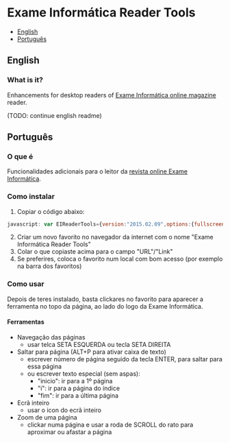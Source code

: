 # Exame Informática Reader Tools

- [English](#english)
- [Português](#português)

## English
### What is it?
Enhancements for desktop readers of [Exame Informática online magazine](http://exameinformatica.assineja.pt/) reader.

(TODO: continue english readme)

## Português
### O que é
Funcionalidades adicionais para o leitor da [revista online Exame Informática](http://exameinformatica.assineja.pt/).

### Como instalar

  1. Copiar o código abaixo:
  
  ```javascript
  javascript: var EIReaderTools={version:"2015.02.09",options:{fullscreen:{icon:{on:"iVBORw0KGgoAAAANSUhEUgAAACAAAAAgBAMAAACBVGfHAAAAGXRFWHRTb2Z0d2FyZQBBZG9iZSBJbWFnZVJlYWR5ccllPAAAABVQTFRFAAAAAAAAAAAAAAAAAAAAAAAAAAAAEgEApAAAAAZ0Uk5TAA+fz9/vpTOW9gAAAJNJREFUKM/NkkEKwyAUBSeeQOoFDAX3duERcoQcQJN3/yN08RVLUui2fyE4Ph/IyPLiY56eoDj3TpmiOkFSI2lEPE6qtgSA3A+TtBaA9pAq4KRTANr77SQZUO93E1j9sg9wegDCTGQAygTN80fz+3FsAxx8T1w7nHQY2CySpJgAqpMq3QVANA3mwo/6eld5k339Dm89PDdxiEGVaQAAAABJRU5ErkJggg==",off:"iVBORw0KGgoAAAANSUhEUgAAACAAAAAgCAYAAABzenr0AAAAGXRFWHRTb2Z0d2FyZQBBZG9iZSBJbWFnZVJlYWR5ccllPAAAAI1JREFUeNrsV0EOwCAI6w/8/6lP8gk8ZTuPLUoirltCEy8mpY0iIAAcg0WsgxONreIRE4+bhnzYr05AkgO2wQQHV3wxwAmBieJe6xY8w0Q0BlcDZHOngXqA1zPziE68BTjNmWDGM4qKexNEoVAoJPVzWSGSlmJpM3q1HcsHEvlI9omhtL5m9TWT5cApwAD/IigEZttSgAAAAABJRU5ErkJggg=="}},savedFunctions:{ResizeViewer:{orig:ResizeViewer,mod:function(){var e=Math.max(400,document.documentElement.clientHeight),i=Math.round(pw*e/ph);ResizeMenu(),zoom&&(i=Math.max(1e3,Math.min(1502,document.documentElement.clientWidth)),$("#bvdPage div.pages").width(i).height(e).children(".panviewport").width(i).height(e)),zoom||null!=crop||RszImgs(i,e)}},CancelZoom:{orig:CancelZoom,mod:function(){var e=$(this).find("img");$("#bvdMenu").show(),e.css("transform",""),EIReaderTools.options.savedFunctions.CancelZoom.orig()}}}},initPagination:function(){var e=$("<div>",{id:"eirt-pag-cont"}).css({display:"inline-block",color:"#000",position:"relative",padding:"0 2px","border-left":"1px solid hsl(0, 0%, 70%)","border-right":"1px solid hsl(0, 0%, 70%)"}).insertAfter($("#eirt-state")),i=function(e){if(e.stopPropagation(),e.preventDefault(),"click"!==e.type){var i=e.keyCode?e.keyCode:e.which;if(13!==i||"keyup"!==e.type)return!1}var t=$(this),o=t;t.siblings("#eirt-pag-input").length>0&&(o=t.siblings("#eirt-pag-input"));var n=o.val(),r=$("#bvdMenuImg img[onclick]");o.val("");var a={i:2,inicio:0,fim:r.length-1};if(null!=a[n])return void $(r[a[n]]).click();var s=parseInt(n);if(null!=s&&0/0!==s){var l=Math.max(Math.min(s,r.length),0);$(r[l]).click()}},t=function(e){80==e.which&&e.altKey&&$("#eirt-pag-input").focus()};$("<input>",{id:"eirt-pag-input",type:"text",placeholder:"Página"}).css({width:"40px",height:"14px",margin:"0px 3px 0 5px"}).appendTo(e),$(document).on("keyup.eirt",t).on("keyup.eirt","#eirt-pag-input",i).on("click.eirt","#eirt-pag-acc",i)},initNavigation:function(){$(document).on("keyup.eirt",function(e){var i=$("#bvdMenuImg img[onclick]"),t=$(".page.fleft"),o=$(".page.fright");if(39===e.which){0===o.length&&(o=$(".page:visible"));var n=o.attr("src"),r=+n.split("/")[3].replace("f","");r<i.length-1&&$(".crn.topright").click()}else if(37===e.which){0===t.length&&(t=$(".page:visible"));var n=t.attr("src"),r=+n.split("/")[3].replace("f","");r>1&&$(".crn.topleft").click()}})},initZoom:function(){var e=function(e,i,t){return Math.max(Math.min(e,t),i)};$(document).on("mousewheel.eirt",".panviewport",function(i){var t=$(this).find("img:visible"),o=-i.originalEvent.deltaY,n=t.data("scale")||1,r=e(o/1e3+n,.1,1),a="scale("+r+")".replace("@par",r);t.data("scale",r).css({transform:a}),i.preventDefault()})},initFullscreen:function(){{var e=EIReaderTools.options.fullscreen.icon,i=function(){var i=$(this),t=!i.data("mode"),o='url("data:image/png;base64,'+e.off+'")',n="50%",r="-219%",a="6px",s="orig",l=$("#zahirad192");$("#bvdPage").removeAttr("style"),t&&($("#bvdPage").css({position:"absolute",top:"0",right:"0",left:"0",bottom:"0",margin:"0","z-index":"1000","background-color":"#F5F5F5"}),s="mod",o='url("data:image/png;base64,'+e.on+'")',l=$("body"),fsPosition="absolute",a="0",n="0",r="0%");var c=$("#eirt-container").css({left:n,top:a}).attr("style");$("#eirt-container").attr("style",c+";transform: translateX("+r+");"),i.css("background-image",o),i.data("mode",t),ResizeViewer=EIReaderTools.options.savedFunctions.ResizeViewer[s],$(window).trigger("resize")};$("<div>",{id:"eirt-fs"}).css({display:"inline-block",width:"15px",height:"15px","background-image":'url("data:image/png;base64,'+e.off+'")',"margin-left":"5px",position:"relative",top:"3px","background-size":"100%"}).data("mode",!1).click(i).insertAfter($("#eirt-pag-cont"))}$(document).on("click.eirt",".crn.topright, .crn.topleft",function(){var e=$("#eirt-fs");e.data("mode")&&e.click()})},init:function(){EIReaderTools.reset(),$("<div>",{id:"eirt-container"}).css({position:"absolute",left:"50%",transform:"translateX(-219%)",top:"5px","z-index":"1010",background:"#fff",padding:"4px","border-right":"1px solid hsl(0, 0%, 70%)","border-bottom":"1px solid hsl(0, 0%, 70%)"}).appendTo($("body")),$("<span>",{id:"eirt-state"}).text("EIReaderTools").css({color:"#f00","margin-right":"5px",position:"relative",top:"-4px"}).appendTo($("#eirt-container")),$("head").append($("<style>",{id:"eirt-style"}).text('#eirt-state:after{content: "v'+EIReaderTools.version+'";color: black;font-size: 8px;position: absolute;left: 0;bottom: -8px;margin-left: 32px;}")),CancelZoom=EIReaderTools.options.savedFunctions.CancelZoom.mod,EIReaderTools.initPagination(),EIReaderTools.initNavigation(),EIReaderTools.initFullscreen(),EIReaderTools.initZoom(),$("#eirt-state").css("color","#32CD32")},reset:function(){$("#eirt-container,#eirt-style").remove(),ResizeViewer=EIReaderTools.options.savedFunctions.ResizeViewer.orig,CancelZoom=EIReaderTools.options.savedFunctions.CancelZoom.orig,$(document).off("click.eirt").off("dblclick.eirt").off("mousewheel.eirt").off("keyup.eirt")}};$(document).ready(EIReaderTools.init);
  ```
  2. Criar um novo favorito no navegador da internet com o nome "Exame Informática Reader Tools"
  3. Colar o que copiaste acima para o campo "URL"/"Link"
  4. Se preferires, coloca o favorito num local com bom acesso (por exemplo na barra dos favoritos)
  
### Como usar

  Depois de teres instalado, basta clickares no favorito para aparecer a ferramenta no topo da página, ao lado do logo da Exame Informática.
  
#### Ferramentas
  
  - Navegação das páginas
    - usar telca SETA ESQUERDA ou tecla SETA DIREITA
  - Saltar para página (ALT+P para ativar caixa de texto)
    - escrever número de página seguido da tecla ENTER, para saltar para essa página
    - ou escrever texto especial (sem aspas):
      - "inicio": ir para a 1º página
      - "i": ir para a página do índice
      - "fim": ir para a última página
  - Ecrã inteiro
    - usar o icon do ecrã inteiro
  - Zoom de uma página
    - clickar numa página e usar a roda de SCROLL do rato para aproximar ou afastar a página
